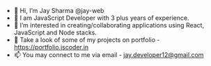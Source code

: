 - 👋 Hi, I’m Jay Sharma @jay-web
- 🧑 I am JavaScript Developer with 3 plus years of experience.
- 👀 I’m interested in creating/collaborating applications using React, JavaScript and Node stacks.
- 💼 Take a look of some of my projects on portfolio - https://portfolio.jscoder.in
- 📫 You may connect to me via email - jay.developer12@gmail.com

<!---
jay-web/jay-web is a ✨ special ✨ repository because its `README.md` (this file) appears on your GitHub profile.
You can click the Preview link to take a look at your changes.
--->
